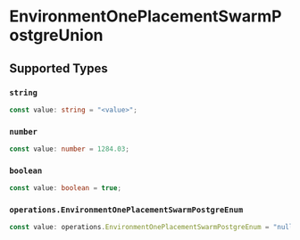 # EnvironmentOnePlacementSwarmPostgreUnion


## Supported Types

### `string`

```typescript
const value: string = "<value>";
```

### `number`

```typescript
const value: number = 1284.03;
```

### `boolean`

```typescript
const value: boolean = true;
```

### `operations.EnvironmentOnePlacementSwarmPostgreEnum`

```typescript
const value: operations.EnvironmentOnePlacementSwarmPostgreEnum = "null";
```

